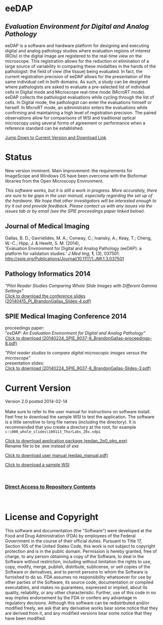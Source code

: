 # eeDAP #
## _Evaluation Environment for Digital and Analog Pathology_ ##

eeDAP is a software and hardware platform for designing and executing digital and analog pathology studies where evaluation regions of interest (ROIs) in the digital image are registered to the real-time view on the microscope. This registration allows for the reduction or elimination of a large source of variability in comparing these modalities in the hands of the pathologist: the field of view (the tissue) being evaluated. In fact, the current registration precision of eeDAP allows for the presentation of the same individual cell in both domains. As such, a study can be designed where pathologists are asked to evaluate a pre-selected list of individual cells in Digital mode and Microscope real-time mode (MicroRT mode). eeDAP collects the pathologist evaluations while cycling through the list of cells. In Digital mode, the pathologist can enter the evaluations himself or herself. In MicroRT mode, an administrator enters the evaluations while confirming and maintaining a high level of registration precision. The paired observations allow for comparisons of WSI and traditional optical microscopy using several forms of agreement or performance when a reference standard can be established.

[Jump Down to Current Version and Download Link](http://code.google.com/p/eedap#Current_Version)

# Status #
New version imminent. Main improvement: the requirements for ImageScope and Windows OS have been overcome with the Bioformat libraries from the Open Microscopy Environment.

_This software works, but it is still a work in progress. More accurately, there are sure to be gaps in the user manual, especially regarding the set up of the hardware. We hope that other investigators will be interested enough to try it out and provide feedback. Please contact us with any issues via the issues tab or by email (see the SPIE proceedings paper linked below)._

## Journal of Medical Imaging ##
Gallas, B. D.; Gavrielides, M. A.; Conway, C.; Ivansky, A.; Keay, T.; Cheng, W.-C.; Hipp, J. & Hewitt, S. M. (2014), <br>
'Evaluation Environment for Digital and Analog Pathology (eeDAP): a platform for validation studies.' <i>J Med Img</i>, <b>1</b>, (3), 037501.<br>
<a href='http://spie.org/Publications/Journal/10.1117/1.JMI.1.3.037501'>http://spie.org/Publications/Journal/10.1117/1.JMI.1.3.037501</a>

<h2>Pathology Informatics 2014</h2>
<i>"Pilot Reader Studies Comparing Whole Slide Images with Different Gamma Settings"</i> <br>
<a href='http://eedap.googlecode.com/svn/trunk/000_docs/20140515_PI_BrandonGallas_Slides-4.pdf'>Click to download the conference slides (20140415_PI_BrandonGallas_Slides-4.pdf)</a>

<h2>SPIE Medical Imaging Conference 2014</h2>
proceedings paper: <br>
<i>"eeDAP: An Evaluation Environment for Digital and Analog Pathology"</i> <br>
<a href='http://eedap.googlecode.com/svn/trunk/000_docs/20140224_SPIE_9037-8_BrandonGallas-proceedings-8.pdf'>Click to download (20140224_SPIE_9037-8_BrandonGallas-proceedings-8.pdf)</a>

<i>"Pilot reader studies to compare digital microscopic images versus the microscope"</i> <br>
presentation slides: <br>
<a href='http://eedap.googlecode.com/svn/trunk/000_docs/20140224_SPIE_9037-8_BrandonGallas-Slides-3.pdf'>Click to download (20140224_SPIE_9037-8_BrandonGallas-Slides-3.pdf)</a>

<h1>Current Version</h1>
Version 2.0 posted 2014-02-14<br>
<br>
Make sure to refer to the user manual for instructions on software install. Feel free to download the sample WSI to test the application. The software is a little sensitive to long file names (including the directory). It is recommended that you create a directory at the root, for example <code>c:\000_whole_slides\100113_ThorLabs_20x.ndpi</code>

<a href='http://eedap.googlecode.com/svn/packages/eedap_2p0_pkg_exe'>Click to download application package (eedap_2p0_pkg_exe)</a> <br>
Rename file to be .exe instead of <i>exe</i>

<a href='http://eedap.googlecode.com/svn/trunk/000_docs/eeDAP_manual.pdf'>Click to download user manual (eedap_manual.pdf)</a>

<a href='ftp://taxp2.cdrh.fda.gov/eedap/000_whole_slides/100113_thorlabs_20x.ndpi'>Click to download a sample WSI</a> <br>

<br>

<h3><a href='http://eedap.googlecode.com/svn/'>Direct Access to Repository Contents</a></h3>

<br>

<h1>License and Copyright</h1>

This software and documentation (the "Software") were developed at the Food and Drug Administration (FDA) by employees of the Federal Government in the course of their official duties. Pursuant to Title 17, Section 105 of the United States Code, this work is not subject to copyright protection and is in the public domain. Permission is hereby granted, free of charge, to any person obtaining a copy of the Software, to deal in the Software without restriction, including without limitation the rights to use, copy, modify, merge, publish, distribute, sublicense, or sell copies of the Software or derivatives, and to permit persons to whom the Software is furnished to do so. FDA assumes no responsibility whatsoever for use by other parties of the Software, its source code, documentation or compiled executables, and makes no guarantees, expressed or implied, about its quality, reliability, or any other characteristic. Further, use of this code in no way implies endorsement by the FDA or confers any advantage in regulatory decisions. Although this software can be redistributed and/or modified freely, we ask that any derivative works bear some notice that they are derived from it, and any modified versions bear some notice that they have been modified.